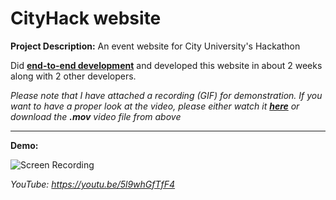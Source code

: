 # CityHack website

**Project Description:** An event website for City University's Hackathon

Did **[end-to-end development](http://www.rapidsofttechnologies.com/end-to-end-website-development.php)** and developed this website in about 2 weeks along with 2 other developers.

*Please note that I have attached a recording (GIF) for demonstration. If you want to have a proper look at the video, please either watch it **[here](https://youtu.be/5l9whGfTfF4)** or download the **.mov** video file from above*

---

**Demo:**

![Screen Recording](https://github.com/Ebbi53/past_projects_demos/blob/master/10.%20CityHack/Screen%20Recording%202020-02-15%20at%203.29.50%20AM.gif)

*YouTube: https://youtu.be/5l9whGfTfF4*
